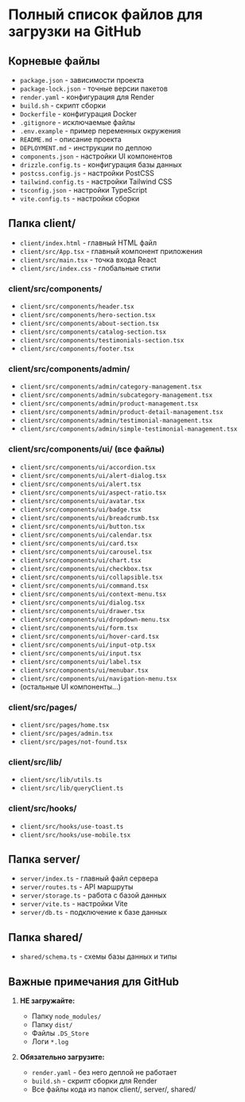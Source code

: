 # Полный список файлов для загрузки на GitHub

## Корневые файлы
- `package.json` - зависимости проекта
- `package-lock.json` - точные версии пакетов
- `render.yaml` - конфигурация для Render
- `build.sh` - скрипт сборки
- `Dockerfile` - конфигурация Docker
- `.gitignore` - исключаемые файлы
- `.env.example` - пример переменных окружения
- `README.md` - описание проекта
- `DEPLOYMENT.md` - инструкции по деплою
- `components.json` - настройки UI компонентов
- `drizzle.config.ts` - конфигурация базы данных
- `postcss.config.js` - настройки PostCSS
- `tailwind.config.ts` - настройки Tailwind CSS
- `tsconfig.json` - настройки TypeScript
- `vite.config.ts` - настройки сборки

## Папка client/
- `client/index.html` - главный HTML файл
- `client/src/App.tsx` - главный компонент приложения
- `client/src/main.tsx` - точка входа React
- `client/src/index.css` - глобальные стили

### client/src/components/
- `client/src/components/header.tsx`
- `client/src/components/hero-section.tsx`
- `client/src/components/about-section.tsx`
- `client/src/components/catalog-section.tsx`
- `client/src/components/testimonials-section.tsx`
- `client/src/components/footer.tsx`

### client/src/components/admin/
- `client/src/components/admin/category-management.tsx`
- `client/src/components/admin/subcategory-management.tsx`
- `client/src/components/admin/product-management.tsx`
- `client/src/components/admin/product-detail-management.tsx`
- `client/src/components/admin/testimonial-management.tsx`
- `client/src/components/admin/simple-testimonial-management.tsx`

### client/src/components/ui/ (все файлы)
- `client/src/components/ui/accordion.tsx`
- `client/src/components/ui/alert-dialog.tsx`
- `client/src/components/ui/alert.tsx`
- `client/src/components/ui/aspect-ratio.tsx`
- `client/src/components/ui/avatar.tsx`
- `client/src/components/ui/badge.tsx`
- `client/src/components/ui/breadcrumb.tsx`
- `client/src/components/ui/button.tsx`
- `client/src/components/ui/calendar.tsx`
- `client/src/components/ui/card.tsx`
- `client/src/components/ui/carousel.tsx`
- `client/src/components/ui/chart.tsx`
- `client/src/components/ui/checkbox.tsx`
- `client/src/components/ui/collapsible.tsx`
- `client/src/components/ui/command.tsx`
- `client/src/components/ui/context-menu.tsx`
- `client/src/components/ui/dialog.tsx`
- `client/src/components/ui/drawer.tsx`
- `client/src/components/ui/dropdown-menu.tsx`
- `client/src/components/ui/form.tsx`
- `client/src/components/ui/hover-card.tsx`
- `client/src/components/ui/input-otp.tsx`
- `client/src/components/ui/input.tsx`
- `client/src/components/ui/label.tsx`
- `client/src/components/ui/menubar.tsx`
- `client/src/components/ui/navigation-menu.tsx`
- (остальные UI компоненты...)

### client/src/pages/
- `client/src/pages/home.tsx`
- `client/src/pages/admin.tsx`
- `client/src/pages/not-found.tsx`

### client/src/lib/
- `client/src/lib/utils.ts`
- `client/src/lib/queryClient.ts`

### client/src/hooks/
- `client/src/hooks/use-toast.ts`
- `client/src/hooks/use-mobile.tsx`

## Папка server/
- `server/index.ts` - главный файл сервера
- `server/routes.ts` - API маршруты
- `server/storage.ts` - работа с базой данных
- `server/vite.ts` - настройки Vite
- `server/db.ts` - подключение к базе данных

## Папка shared/
- `shared/schema.ts` - схемы базы данных и типы

## Важные примечания для GitHub

1. **НЕ загружайте:**
   - Папку `node_modules/`
   - Папку `dist/`
   - Файлы `.DS_Store`
   - Логи `*.log`

2. **Обязательно загрузите:**
   - `render.yaml` - без него деплой не работает
   - `build.sh` - скрипт сборки для Render
   - Все файлы кода из папок client/, server/, shared/